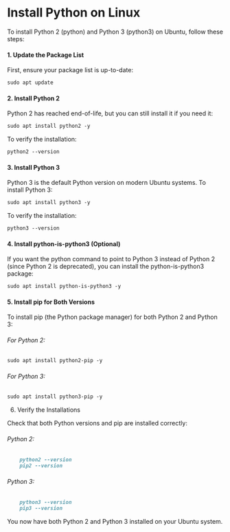 # Install Python on Linux

To install Python 2 (python) and Python 3 (python3) on Ubuntu, follow these steps:

#### 1. Update the Package List

First, ensure your package list is up-to-date:
```markdown
sudo apt update
```

#### 2. Install Python 2

Python 2 has reached end-of-life, but you can still install it if you need it:
```markdown
sudo apt install python2 -y
```

To verify the installation:
```markdown
python2 --version
```

#### 3. Install Python 3

Python 3 is the default Python version on modern Ubuntu systems. To install Python 3:
```markdown
sudo apt install python3 -y
```

To verify the installation:
```markdown
python3 --version
```

#### 4. Install python-is-python3 (Optional)

If you want the python command to point to Python 3 instead of Python 2 (since Python 2 is deprecated), you can install the python-is-python3 package:
```markdown
sudo apt install python-is-python3 -y
```

#### 5. Install pip for Both Versions

To install pip (the Python package manager) for both Python 2 and Python 3:

###### For Python 2:
```markdown
sudo apt install python2-pip -y
```

###### For Python 3:
```markdown
sudo apt install python3-pip -y
```

6. Verify the Installations

Check that both Python versions and pip are installed correctly:

###### Python 2:
```markdown
    python2 --version
    pip2 --version
```

###### Python 3:
```markdown
    python3 --version
    pip3 --version
```

You now have both Python 2 and Python 3 installed on your Ubuntu system.